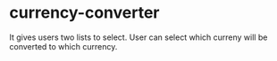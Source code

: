 # currency-converter
It gives users two lists to select. User can select which curreny will be converted to which currency.
